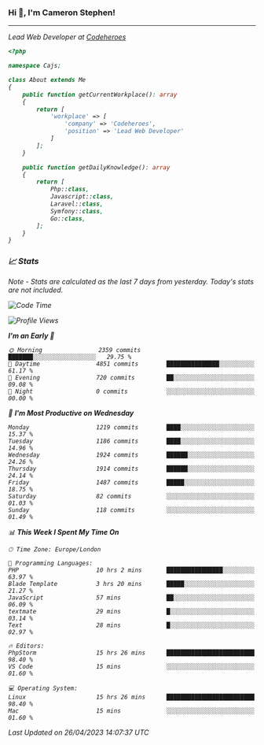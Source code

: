 ### Hi 👋, I'm Cameron Stephen!
<hr>
<p><em>Lead Web Developer at <a href="https://codeheroes.co.uk">Codeheroes</a></p>


```php
<?php

namespace Cajs;

class About extends Me
{
    public function getCurrentWorkplace(): array
    {
        return [
            'workplace' => [
                'company' => 'Codeheroes',
                'position' => 'Lead Web Developer'
            ]
        ];
    }

    public function getDailyKnowledge(): array
    {
        return [
            Php::class,
            Javascript::class,
            Laravel::class,
            Symfony::class,
            Go::class,
        ];
    }
}
```

### 📈 Stats
<p><em>Note - Stats are calculated as the last 7 days from yesterday. Today's stats are not included.</em></p>


<!--START_SECTION:waka-->
![Code Time](http://img.shields.io/badge/Code%20Time-3%2C340%20hrs%2025%20mins-blue)

![Profile Views](http://img.shields.io/badge/Profile%20Views-0-blue)

**I'm an Early 🐤** 

```text
🌞 Morning                2359 commits        ███████░░░░░░░░░░░░░░░░░░   29.75 % 
🌆 Daytime                4851 commits        ███████████████░░░░░░░░░░   61.17 % 
🌃 Evening                720 commits         ██░░░░░░░░░░░░░░░░░░░░░░░   09.08 % 
🌙 Night                  0 commits           ░░░░░░░░░░░░░░░░░░░░░░░░░   00.00 % 
```
📅 **I'm Most Productive on Wednesday** 

```text
Monday                   1219 commits        ████░░░░░░░░░░░░░░░░░░░░░   15.37 % 
Tuesday                  1186 commits        ████░░░░░░░░░░░░░░░░░░░░░   14.96 % 
Wednesday                1924 commits        ██████░░░░░░░░░░░░░░░░░░░   24.26 % 
Thursday                 1914 commits        ██████░░░░░░░░░░░░░░░░░░░   24.14 % 
Friday                   1487 commits        █████░░░░░░░░░░░░░░░░░░░░   18.75 % 
Saturday                 82 commits          ░░░░░░░░░░░░░░░░░░░░░░░░░   01.03 % 
Sunday                   118 commits         ░░░░░░░░░░░░░░░░░░░░░░░░░   01.49 % 
```


📊 **This Week I Spent My Time On** 

```text
🕑︎ Time Zone: Europe/London

💬 Programming Languages: 
PHP                      10 hrs 2 mins       ████████████████░░░░░░░░░   63.97 % 
Blade Template           3 hrs 20 mins       █████░░░░░░░░░░░░░░░░░░░░   21.27 % 
JavaScript               57 mins             ██░░░░░░░░░░░░░░░░░░░░░░░   06.09 % 
textmate                 29 mins             █░░░░░░░░░░░░░░░░░░░░░░░░   03.14 % 
Text                     28 mins             █░░░░░░░░░░░░░░░░░░░░░░░░   02.97 % 

🔥 Editors: 
PhpStorm                 15 hrs 26 mins      █████████████████████████   98.40 % 
VS Code                  15 mins             ░░░░░░░░░░░░░░░░░░░░░░░░░   01.60 % 

💻 Operating System: 
Linux                    15 hrs 26 mins      █████████████████████████   98.40 % 
Mac                      15 mins             ░░░░░░░░░░░░░░░░░░░░░░░░░   01.60 % 
```


 Last Updated on 26/04/2023 14:07:37 UTC
<!--END_SECTION:waka-->
